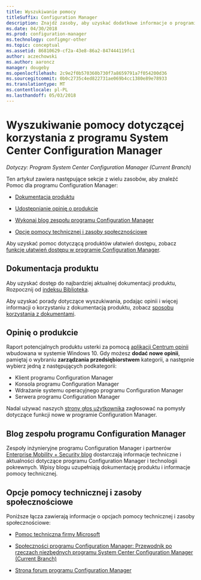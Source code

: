 ```yaml
---
title: Wyszukiwanie pomocy
titleSuffix: Configuration Manager
description: Znajdź zasoby, aby uzyskać dodatkowe informacje o programie System Center Configuration Manager.
ms.date: 04/30/2018
ms.prod: configuration-manager
ms.technology: configmgr-other
ms.topic: conceptual
ms.assetid: 86810629-cf2a-43e8-86a2-847444119fc1
author: aczechowski
ms.author: aaroncz
manager: dougeby
ms.openlocfilehash: 2c9e2f0b570360b730f7a8659791a7f054200d36
ms.sourcegitcommit: 0b0c2735c4ed822731ae069b4cc1380e89e78933
ms.translationtype: MT
ms.contentlocale: pl-PL
ms.lasthandoff: 05/03/2018
---
```

# <a name="find-help-for-using-system-center-configuration-manager"></a>Wyszukiwanie pomocy dotyczącej korzystania z programu System Center Configuration Manager

*Dotyczy: Program System Center Configuration Manager (Current Branch)*

Ten artykuł zawiera następujące sekcje z wielu zasobów, aby znaleźć Pomoc dla programu Configuration Manager:  

- [Dokumentacja produktu](#bkmk_Info)  

- [Udostępnianie opinię o produkcie](#product-feedback)  

- [Wykonaj blog zespołu programu Configuration Manager](#BKMK_ProductGroupBlog)  

- [Opcje pomocy technicznej i zasoby społecznościowe](#BKMK_SupportOptions)  

Aby uzyskać pomoc dotyczącą produktów ułatwień dostępu, zobacz [funkcje ułatwień dostępu w programie Configuration Manager](../../core/understand/accessibility-features.md).  


##  <a name="bkmk_Info"></a> Dokumentacja produktu  

Aby uzyskać dostęp do najbardziej aktualnej dokumentacji produktu, Rozpocznij od [indeksu Biblioteka](https://docs.microsoft.com/sccm/).  

<a name="BKMK_SearchTips"></a>  

Aby uzyskać porady dotyczące wyszukiwania, podając opinii i więcej informacji o korzystaniu z dokumentacją produktu, zobacz [sposobu korzystania z dokumentami](/sccm/core/understand/use-docs).  



## <a name="product-feedback"></a>Opinię o produkcie
Raport potencjalnych produktu usterki za pomocą [aplikacji Centrum opinii](https://support.microsoft.com/help/4021566/windows-10-send-feedback-to-microsoft-with-feedback-hub-app) wbudowana w systemie Windows 10. Gdy możesz **dodać nowe opinii**, pamiętaj o wybraniu **zarządzania przedsiębiorstwem** kategorii, a następnie wybierz jedną z następujących podkategorii:
 - Klient programu Configuration Manager
 - Konsola programu Configuration Manager
 - Wdrażanie systemu operacyjnego programu Configuration Manager
 - Serwera programu Configuration Manager

Nadal używać naszych [strony głos użytkownika](http://configurationmanager.uservoice.com/) zagłosować na pomysły dotyczące funkcji nowe w programie Configuration Manager.


##  <a name="BKMK_ProductGroupBlog"></a> Blog zespołu programu Configuration Manager  
 Zespoły inżynieryjne programu Configuration Manager i partnerów [Enterprise Mobility + Security blog](https://cloudblogs.microsoft.com/enterprisemobility/?product=system-center-configuration-manager) dostarczają informacje techniczne i aktualności dotyczące programu Configuration Manager i technologii pokrewnych. Wpisy blogu uzupełniają dokumentację produktu i informacje pomocy technicznej.  


##  <a name="BKMK_SupportOptions"></a> Opcje pomocy technicznej i zasoby społecznościowe  
 Poniższe łącza zawierają informacje o opcjach pomocy technicznej i zasoby społecznościowe:  

-   [Pomoc techniczna firmy Microsoft](http://go.microsoft.com/fwlink/?LinkId=243064)  

-   [Społeczności programu Configuration Manager: Przewodnik po rzeczach niezbędnych programu System Center Configuration Manager (Current Branch)](http://social.technet.microsoft.com/wiki/contents/articles/33035.system-center-configuration-manager-current-branch-survival-guide.aspx )  

-   [Strona forum programu Configuration Manager](https://social.technet.microsoft.com/Forums/en-US/home?category=ConfigMgrCB)  
    <!-- NOTE: the above URL requires "en-US" for the category to work -->